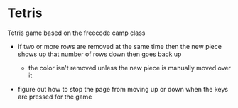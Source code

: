 # Tetris
Tetris game based on the freecode camp class

- if two or more rows are removed at the same time then the new piece shows up that number of rows down then goes back up
  - the color isn't removed unless the new piece is manually moved over it

- figure out how to stop the page from moving up or down when the keys are pressed for the game
